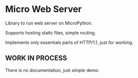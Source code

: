 # Micro Web Server

Library to run web server on MicroPython.

Supports hosting static files, simple routing.

Implements only essentials parts of HTTP/1.1, just for working.

## WORK IN PROCESS

There is no documentation, just simple demo.
